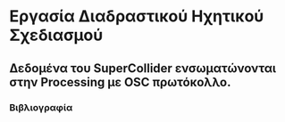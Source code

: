 # Εργασία Διαδραστικού Ηχητικού Σχεδιασμού 

## Δεδομένα του SuperCollider ενσωματώνονται στην Processing με OSC πρωτόκολλο.


### Βιβλιογραφία
